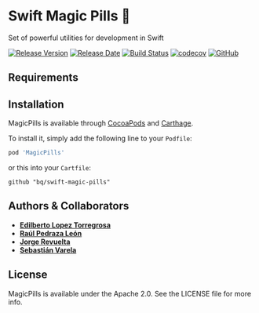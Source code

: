 # Swift Magic Pills 💊
Set of powerful utilities for development in Swift

[![Release Version](https://img.shields.io/github/release/bq/swift-magic-pills.svg)](https://github.com/bq/swift-magic-pills/releases) 
[![Release Date](https://img.shields.io/github/release-date/bq/swift-magic-pills.svg)](https://github.com/bq/swift-magic-pills/releases)
[![Build Status](https://travis-ci.org/bq/swift-magic-pills.svg?branch=master)](https://travis-ci.org/bq/swift-magic-pills)
[![codecov](https://codecov.io/gh/bq/swift-magic-pills/branch/master/graph/badge.svg)](https://codecov.io/gh/bq/swift-magic-pills)
[![GitHub](https://img.shields.io/github/license/bq/swift-magic-pills.svg)](https://github.com/bq/swift-magic-pills/blob/master/LICENSE)

## Requirements

## Installation

MagicPills is available through [CocoaPods](https://cocoapods.org) and [Carthage](https://github.com/Carthage/Carthage). 

To install it, simply add the following line to your `Podfile`:
```ruby
pod 'MagicPills'
```
or this into your `Cartfile`:
```ogdl
github "bq/swift-magic-pills" 
```

## Authors & Collaborators

* **[Edilberto Lopez Torregrosa](https://github.com/ediLT)**
* **[Raúl Pedraza León](https://github.com/r-pedraza)**
* **[Jorge Revuelta](https://github.com/minuscorp)**
* **[Sebastián Varela](https://github.com/sebastianvarela)**

## License

MagicPills is available under the Apache 2.0. See the LICENSE file for more info.
